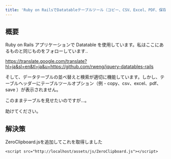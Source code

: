 ```yaml
---
title: 'Ruby on RailsでDatatableテーブルツール（コピー、CSV、Excel、PDF、保存）を表示する方法'
---
```


## 概要
Ruby on Rails アプリケーションで Datatable を使用しています。私はここにあるものと同じものをフォローしています..

https://translate.google.com/translate?hl=ja&sl=en&tl=ja&u=https://github.com/rweng/jquery-datatables-rails

そして、データテーブルの並べ替えと検索が適切に機能しています。しかし、テーブルヘッダーにテーブルツールオプション（例 - copy、csv、excel、pdf、save ）が表示されません。

このままテーブルを見せたいのですが…。



助けてください。

## 解決策
ZeroClipboard.jsを追加してこれを取得しました

```
<script src="http://localhost/assets/js/ZeroClipboard.js"></script>

```
